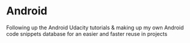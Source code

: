 # Android

Following up the Android Udacity tutorials & making up my own Android code snippets database for an easier and faster reuse in projects
